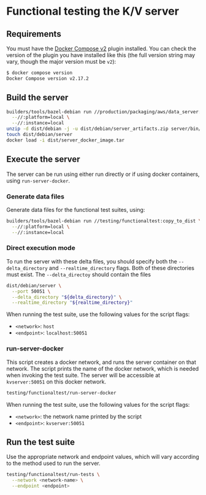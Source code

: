# Functional testing the K/V server

## Requirements

You must have the [Docker Compose v2](https://github.com/docker/compose#where-to-get-docker-compose)
plugin installed. You can check the version of the plugin you have installed like this (the full
version string may vary, though the major version must be `v2`):

```sh
$ docker compose version
Docker Compose version v2.17.2
```

## Build the server

```sh
builders/tools/bazel-debian run //production/packaging/aws/data_server:copy_to_dist \
  --//:platform=local \
  --//:instance=local
unzip -d dist/debian -j -u dist/debian/server_artifacts.zip server/bin/server
touch dist/debian/server
docker load -i dist/server_docker_image.tar
```

## Execute the server

The server can be run using either run directly or if using docker containers, using
`run-server-docker`.

### Generate data files

Generate data files for the functional test suites, using:

```sh
builders/tools/bazel-debian run //testing/functionaltest:copy_to_dist \
  --//:platform=local \
  --//:instance=local
```

### Direct execution mode

To run the server with these delta files, you should specify both the `--delta_directory` and
`--realtime_directory` flags. Both of these directories must exist. The `--delta_directoy` should
contain the files

```sh
dist/debian/server \
  --port 50051 \
  --delta_directory "${delta_directory}" \
  --realtime_directory "${realtime_directory}"
```

When running the test suite, use the following values for the script flags:

-   `<network>`: `host`
-   `<endpoint>`: `localhost:50051`

### run-server-docker

This script creates a docker network, and runs the server container on that network. The script
prints the name of the docker network, which is needed when invoking the test suite. The server will
be accessible at `kvserver:50051` on this docker network.

```sh
testing/functionaltest/run-server-docker
```

When running the test suite, use the following values for the script flags:

-   `<network>`: the network name printed by the script
-   `<endpoint>`: `kvserver:50051`

## Run the test suite

Use the appropriate network and endpoint values, which will vary according to the method used to run
the server.

```sh
testing/functionaltest/run-tests \
  --network <network-name> \
  --endpoint <endpoint>
```
